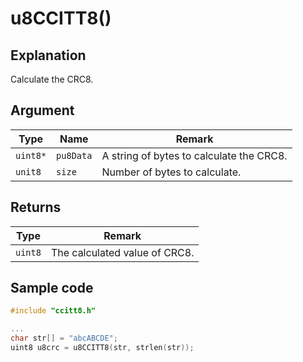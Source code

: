 # u8CCITT8()

## Explanation

Calculate the CRC8.

## Argument

| Type     | Name      | Remark                                   |
| -------- | --------- | ---------------------------------------- |
| `uint8*` | `pu8Data` | A string of bytes to calculate the CRC8. |
| `unit8`  | `size`    | Number of bytes to calculate.            |

## Returns

| Type    | Remark                        |
| ------- | ----------------------------- |
| `uint8` | The calculated value of CRC8. |

## Sample code

```c
#include "ccitt8.h"

...
char str[] = "abcABCDE";
uint8 u8crc = u8CCITT8(str, strlen(str));
```

